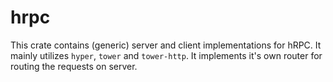 # hrpc

This crate contains (generic) server and client implementations for hRPC.
It mainly utilizes `hyper`, `tower` and `tower-http`. It implements it's own
router for routing the requests on server.